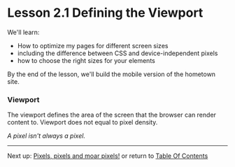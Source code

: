 # Lesson 2.1 Defining the Viewport

We'll learn:
- How to optimize my pages for different screen sizes
- including the difference between CSS and device-independent pixels
- how to choose the right sizes for your elements

By the end of the lesson, we'll build the mobile version of the hometown site.

### Viewport
The viewport defines the area of the screen that the browser can render content to. Viewport does not equal to pixel density.

*A pixel isn't always a pixel.*

- - -
Next up: [Pixels, pixels and moar pixels!](ND024_Part2_Lesson02_02.md) or return to [Table Of Contents](./ND024_TableOfContents.md)
